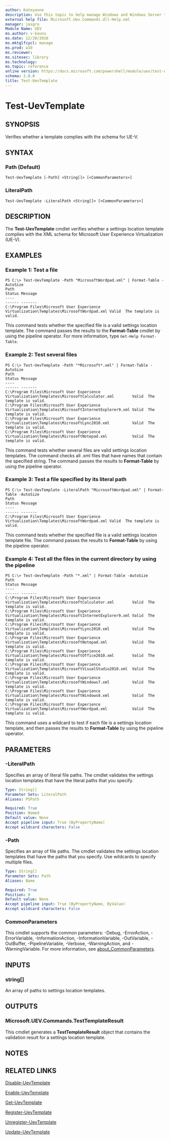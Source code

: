 ```yaml
---
author: Kateyanne
description: Use this topic to help manage Windows and Windows Server technologies with Windows PowerShell.
external help file: Microsoft.Uev.Commands.dll-Help.xml
manager: jasgro
Module Name: UEV
ms.author: v-kaunu
ms.date: 12/20/2016
ms.mktglfcycl: manage
ms.prod: w10
ms.reviewer: 
ms.sitesec: library
ms.technology: 
ms.topic: reference
online version: https://docs.microsoft.com/powershell/module/uev/test-uevtemplate?view=windowsserver2022-ps&wt.mc_id=ps-gethelp
schema: 2.0.0
title: Test-UevTemplate
---
```


# Test-UevTemplate

## SYNOPSIS
Verifies whether a template complies with the schema for UE-V.

## SYNTAX

### Path (Default)
```
Test-UevTemplate [-Path] <String[]> [<CommonParameters>]
```

### LiteralPath
```
Test-UevTemplate -LiteralPath <String[]> [<CommonParameters>]
```

## DESCRIPTION
The **Test-UevTemplate** cmdlet verifies whether a settings location template complies with the XML schema for Microsoft User Experience Virtualization (UE-V).

## EXAMPLES

### Example 1: Test a file
```
PS C:\> Test-UevTemplate -Path "MicrosoftWordpad.xml" | Format-Table -AutoSize
Path                                                                                     Status Message
----                                                                                     ------ -------
C:\Program Files\Microsoft User Experience Virtualization\Templates\MicrosoftWordpad.xml Valid  The template is valid.
```

This command tests whether the specified file is a valid settings location template.
The command passes the results to the **Format-Table** cmdlet by using the pipeline operator.
For more information, type `Get-Help Format-Table`.

### Example 2: Test several files
```
PS C:\> Test-UevTemplate -Path "*Microsoft*.xml" | Format-Table -AutoSize
Path                                                                                               Status Message
----                                                                                               ------ -------
C:\Program Files\Microsoft User Experience Virtualization\Templates\MicrosoftCalculator.xml        Valid  The template is valid.
C:\Program Files\Microsoft User Experience Virtualization\Templates\MicrosoftInternetExplorer9.xml Valid  The template is valid.
C:\Program Files\Microsoft User Experience Virtualization\Templates\MicrosoftLync2010.xml          Valid  The template is valid.
C:\Program Files\Microsoft User Experience Virtualization\Templates\MicrosoftNotepad.xml           Valid  The template is valid.
```

This command tests whether several files are valid settings location templates.
The command checks all .xml files that have names that contain the specified string.
The command passes the results to **Format-Table** by using the pipeline operator.

### Example 3: Test a file specified by its literal path
```
PS C:\> Test-UevTemplate -LiteralPath "MicrosoftWordpad.xml" | Format-Table -AutoSize
Path                                                                                     Status Message
----                                                                                     ------ -------
C:\Program Files\Microsoft User Experience Virtualization\Templates\MicrosoftWordpad.xml Valid  The template is valid.
```

This command tests whether the specified file is a valid settings location template file.
The command passes the results to **Format-Table** by using the pipeline operator.

### Example 4: Test all the files in the current directory by using the pipeline
```
PS C:\> Test-UevTemplate -Path "*.xml" | Format-Table -AutoSize
Path                                                                                               Status Message
----                                                                                               ------ -------
C:\Program Files\Microsoft User Experience Virtualization\Templates\MicrosoftCalculator.xml        Valid  The template is valid.
C:\Program Files\Microsoft User Experience Virtualization\Templates\MicrosoftInternetExplorer9.xml Valid  The template is valid.
C:\Program Files\Microsoft User Experience Virtualization\Templates\MicrosoftLync2010.xml          Valid  The template is valid.
C:\Program Files\Microsoft User Experience Virtualization\Templates\MicrosoftNotepad.xml           Valid  The template is valid.
C:\Program Files\Microsoft User Experience Virtualization\Templates\MicrosoftOffice2010.xml        Valid  The template is valid.
C:\Program Files\Microsoft User Experience Virtualization\Templates\MicrosoftVisualStudio2010.xml  Valid  The template is valid.
C:\Program Files\Microsoft User Experience Virtualization\Templates\MicrosoftWindows7.xml          Valid  The template is valid.
C:\Program Files\Microsoft User Experience Virtualization\Templates\MicrosoftWindows8.xml          Valid  The template is valid.
C:\Program Files\Microsoft User Experience Virtualization\Templates\MicrosoftWordpad.xml           Valid  The template is valid.
```

This command uses a wildcard to test if each file is a settings location template, and then passes the results to **Format-Table** by using the pipeline operator.

## PARAMETERS

### -LiteralPath
Specifies an array of literal file paths.
The cmdlet validates the settings location templates that have the literal paths that you specify.

```yaml
Type: String[]
Parameter Sets: LiteralPath
Aliases: PSPath

Required: True
Position: Named
Default value: None
Accept pipeline input: True (ByPropertyName)
Accept wildcard characters: False
```

### -Path
Specifies an array of file paths.
The cmdlet validates the settings location templates that have the paths that you specify.
Use wildcards to specify multiple files.

```yaml
Type: String[]
Parameter Sets: Path
Aliases: Name

Required: True
Position: 0
Default value: None
Accept pipeline input: True (ByPropertyName, ByValue)
Accept wildcard characters: False
```

### CommonParameters
This cmdlet supports the common parameters: -Debug, -ErrorAction, -ErrorVariable, -InformationAction, -InformationVariable, -OutVariable, -OutBuffer, -PipelineVariable, -Verbose, -WarningAction, and -WarningVariable. For more information, see [about_CommonParameters](https://go.microsoft.com/fwlink/?LinkID=113216).

## INPUTS

### string[]
An array of paths to settings location templates.

## OUTPUTS

### Microsoft.UEV.Commands.TestTemplateResult
This cmdlet generates a **TestTemplateResult** object that contains the validation result for a settings location template.

## NOTES

## RELATED LINKS

[Disable-UevTemplate](./Disable-UevTemplate.md)

[Enable-UevTemplate](./Enable-UevTemplate.md)

[Get-UevTemplate](./Get-UevTemplate.md)

[Register-UevTemplate](./Register-UevTemplate.md)

[Unregister-UevTemplate](./Unregister-UevTemplate.md)

[Update-UevTemplate](./Update-UevTemplate.md)

